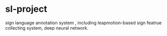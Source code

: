 # sl-project
sign language annotation system , including leapmotion-based sign featrue collecting system, deep neural network.
